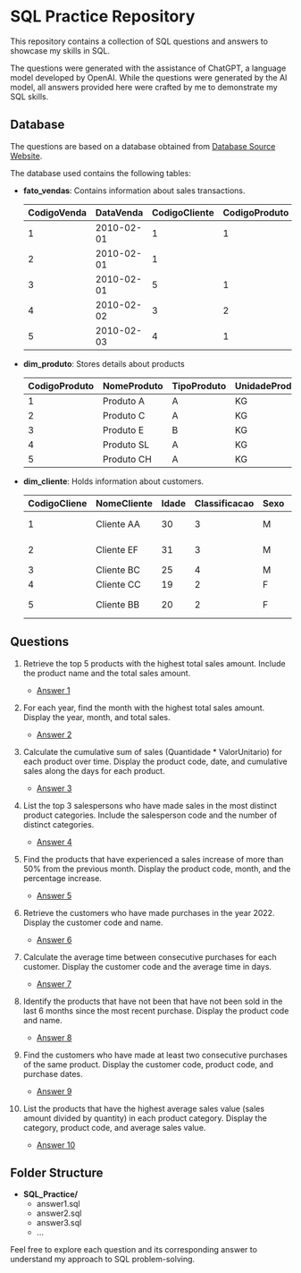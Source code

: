 # SQL Practice Repository

This repository contains a collection of SQL questions and answers to showcase my skills in SQL. 

The questions were generated with the assistance of ChatGPT, a language model developed by OpenAI.
While the questions were generated by the AI model, all answers provided here were crafted by me to demonstrate my SQL skills.


## Database
The questions are based on a database obtained from [Database Source Website](https://medium.com/blog-do-zouza/sql-for-data-analysis-e8d0356ecd3c).

The database used contains the following tables:

- **fato_vendas**: Contains information about sales transactions.

    | CodigoVenda | DataVenda | CodigoCliente | CodigoProduto | Quantidade | ValorUnitario | CodigoVendedor | CodigoCanalVendas | CodigoStatus | Deletado |
    |----|------------|---------|----------|--------|-------|----------|-----|-----|-------|
    | 1  | 2010-02-01 | 1       | 1        | 4000   | 0.34  | 2        | 1   | 1   | 0     |
    | 2  | 2010-02-01 | 1       |          | 4000   | 0.34  | 2        | 1   | 1   | 0     |
    | 3  | 2010-02-01 | 5       | 1        | 4200   | 0.34  | 4        | 1   | 1   | 0     |
    | 4  | 2010-02-02 | 3       | 2        | 250    | 7.00  | 2        | 1   | 1   | 0     |
    | 5  | 2010-02-03 | 4       | 1        | 4500   | 0.34  | 1        | 1   | 1   | 0     |

- **dim_produto**: Stores details about products

    | CodigoProduto | NomeProduto    | TipoProduto | UnidadeProduto | SaldoProduto | Status |
    |----|------------|----------|------|----------|--------|
    | 1  | Produto A  | A        | KG   | 20000    | Ativo  |
    | 2  | Produto C  | A        | KG   | 5000     | Ativo  |
    | 3  | Produto E  | B        | KG   | 2000     | Ativo  |
    | 4  | Produto SL | A        | KG   | 30000    | Ativo  |
    | 5  | Produto CH | A        | KG   | 2000     | Ativo  |


- **dim_cliente**: Holds information about customers.

    | CodigoCliene | NomeCliente     | Idade | Classificacao | Sexo | Cidade             | Estado               | Pais |
    |----|-------------|-----|-------|--------|------------------|---------------------|---------|
    | 1  | Cliente AA  | 30  | 3     | M      | Florianópolis    | Santa Catarina      | Brasil  |
    | 2  | Cliente EF  | 31  | 3     | M      | Belo Horizonte   | Minas Gerais        | Brasil  |
    | 3  | Cliente BC  | 25  | 4     | M      | Baturité          | Ceará               | Brasil  |
    | 4  | Cliente CC  | 19  | 2     | F      | Fortaleza        | Ceará               | Brasil  |
    | 5  | Cliente BB  | 20  | 2     | F      | Belo Horizonte   | Minas Gerais        | Brasil  |

## Questions

1. Retrieve the top 5 products with the highest total sales amount. Include the product name and the total sales amount.
   - [Answer 1](answer_01.sql)

2. For each year, find the month with the highest total sales amount. Display the year, month, and total sales.
   - [Answer 2](answer_02.sql)

3. Calculate the cumulative sum of sales (Quantidade * ValorUnitario) for each product over time. Display the product code, date, and cumulative sales along the days for each product.
    - [Answer 3](answer_03.sql)

4. List the top 3 salespersons who have made sales in the most distinct product categories. Include the salesperson code and the number of distinct categories.
    - [Answer 4](answer_04.sql)

5. Find the products that have experienced a sales increase of more than 50% from the previous month. Display the product code, month, and the percentage increase.
    - [Answer 5](answer_05.sql)

6.  Retrieve the customers who have made purchases in the year 2022. Display the customer code and name.
    - [Answer 6](answer_06.sql)

7. Calculate the average time between consecutive purchases for each customer. Display the customer code and the average time in days.
    - [Answer 7](answer_07.sql)

8. Identify the products that have not been that have not been sold in the last 6 months since the most recent purchase. Display the product code and name.
    - [Answer 8](answer_08.sql)

9. Find the customers who have made at least two consecutive purchases of the same product. Display the customer code, product code, and purchase dates.
    - [Answer 9](answer_09.sql)

10. List the products that have the highest average sales value (sales amount divided by quantity) in each product category. Display the category, product code, and average sales value.
    - [Answer 10](answer_10.sql)



## Folder Structure

- **SQL_Practice/**
  - answer1.sql
  - answer2.sql
  - answer3.sql
  - ...

Feel free to explore each question and its corresponding answer to understand my approach to SQL problem-solving.

